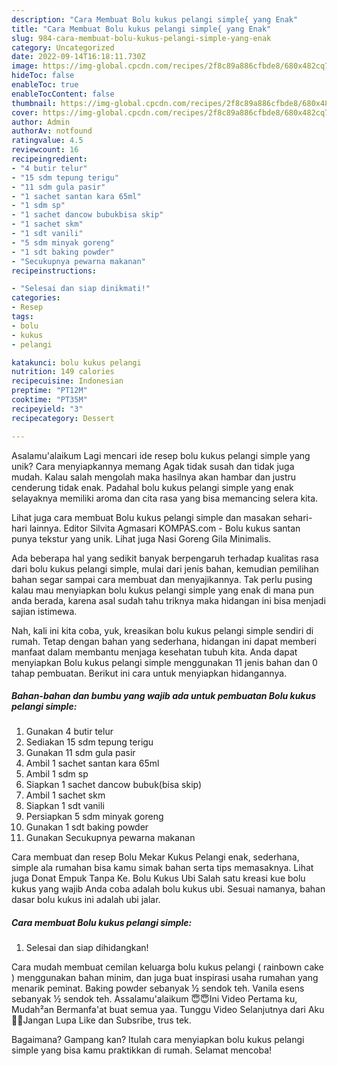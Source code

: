 ```yaml
---
description: "Cara Membuat Bolu kukus pelangi simple{ yang Enak"
title: "Cara Membuat Bolu kukus pelangi simple{ yang Enak"
slug: 984-cara-membuat-bolu-kukus-pelangi-simple-yang-enak
category: Uncategorized
date: 2022-09-14T16:18:11.730Z
image: https://img-global.cpcdn.com/recipes/2f8c89a886cfbde8/680x482cq70/bolu-kukus-pelangi-simple-foto-resep-utama.jpg
hideToc: false
enableToc: true
enableTocContent: false
thumbnail: https://img-global.cpcdn.com/recipes/2f8c89a886cfbde8/680x482cq70/bolu-kukus-pelangi-simple-foto-resep-utama.jpg
cover: https://img-global.cpcdn.com/recipes/2f8c89a886cfbde8/680x482cq70/bolu-kukus-pelangi-simple-foto-resep-utama.jpg
author: Admin
authorAv: notfound
ratingvalue: 4.5
reviewcount: 16
recipeingredient:
- "4 butir telur"
- "15 sdm tepung terigu"
- "11 sdm gula pasir"
- "1 sachet santan kara 65ml"
- "1 sdm sp"
- "1 sachet dancow bubukbisa skip"
- "1 sachet skm"
- "1 sdt vanili"
- "5 sdm minyak goreng"
- "1 sdt baking powder"
- "Secukupnya pewarna makanan"
recipeinstructions:

- "Selesai dan siap dinikmati!"
categories:
- Resep
tags:
- bolu
- kukus
- pelangi

katakunci: bolu kukus pelangi 
nutrition: 149 calories
recipecuisine: Indonesian
preptime: "PT12M"
cooktime: "PT35M"
recipeyield: "3"
recipecategory: Dessert

---
```



Asalamu'alaikum Lagi mencari ide resep bolu kukus pelangi simple yang unik? Cara menyiapkannya memang Agak tidak susah dan tidak juga mudah. Kalau salah mengolah maka hasilnya akan hambar dan justru cenderung tidak enak. Padahal bolu kukus pelangi simple yang enak selayaknya memiliki aroma dan cita rasa yang bisa memancing selera kita.


Lihat juga cara membuat Bolu kukus pelangi simple dan masakan sehari-hari lainnya. Editor Silvita Agmasari KOMPAS.com - Bolu kukus santan punya tekstur yang unik. Lihat juga Nasi Goreng Gila Minimalis.

Ada beberapa hal yang sedikit banyak berpengaruh terhadap kualitas rasa dari bolu kukus pelangi simple, mulai dari jenis bahan, kemudian pemilihan bahan segar sampai cara membuat dan menyajikannya. Tak perlu pusing kalau mau menyiapkan bolu kukus pelangi simple yang enak di mana pun anda berada, karena asal sudah tahu triknya maka hidangan ini bisa menjadi sajian istimewa.


Nah, kali ini kita coba, yuk, kreasikan bolu kukus pelangi simple sendiri di rumah. Tetap dengan bahan yang sederhana, hidangan ini dapat memberi manfaat dalam membantu menjaga kesehatan tubuh kita. Anda dapat menyiapkan Bolu kukus pelangi simple menggunakan 11 jenis bahan dan 0 tahap pembuatan. Berikut ini cara untuk menyiapkan hidangannya.

<!--inarticleads1-->

##### Bahan-bahan dan bumbu yang wajib ada untuk pembuatan Bolu kukus pelangi simple:

1. Gunakan 4 butir telur
1. Sediakan 15 sdm tepung terigu
1. Gunakan 11 sdm gula pasir
1. Ambil 1 sachet santan kara 65ml
1. Ambil 1 sdm sp
1. Siapkan 1 sachet dancow bubuk(bisa skip)
1. Ambil 1 sachet skm
1. Siapkan 1 sdt vanili
1. Persiapkan 5 sdm minyak goreng
1. Gunakan 1 sdt baking powder
1. Gunakan Secukupnya pewarna makanan


Cara membuat dan resep Bolu Mekar Kukus Pelangi enak, sederhana, simple ala rumahan bisa kamu simak bahan serta tips memasaknya. Lihat juga Donat Empuk Tanpa Ke. Bolu Kukus Ubi Salah satu kreasi kue bolu kukus yang wajib Anda coba adalah bolu kukus ubi. Sesuai namanya, bahan dasar bolu kukus ini adalah ubi jalar. 

<!--inarticleads2-->

##### Cara membuat Bolu kukus pelangi simple:


1. Selesai dan siap dihidangkan!

Cara mudah membuat cemilan keluarga bolu kukus pelangi ( rainbown cake ) menggunakan bahan minim, dan juga buat inspirasi usaha rumahan yang menarik peminat. Baking powder sebanyak ½ sendok teh. Vanila esens sebanyak ½ sendok teh. Assalamu&#39;alaikum 😇😇Ini Video Pertama ku, Mudah²an Bermanfa&#39;at buat semua yaa. Tunggu Video Selanjutnya dari Aku 🤗🤗Jangan Lupa Like dan Subsribe, trus tek. 

Bagaimana? Gampang kan? Itulah cara menyiapkan bolu kukus pelangi simple yang bisa kamu praktikkan di rumah. Selamat mencoba!
